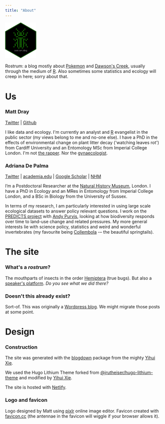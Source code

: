 ```yaml
---
title: "About"
---
```


<img src="https://raw.githubusercontent.com/matt-dray/stickers/master/output/rostrum_hex.png" alt="Hexagonal sticker with the Rostrum logo on it" width="20%">

Rostrum: a blog mostly about [Pokemon](https://en.wikipedia.org/wiki/Pok%C3%A9mon) and [Dawson's Creek](https://en.wikipedia.org/wiki/Dawson%27s_Creek), usually through the medium of [R](https://www.r-project.org/about.html). Also sometimes some statistics and ecology will creep in here; sorry about that.

# Us

### Matt Dray

[Twitter](https://twitter.com/mattdray) | [Github](https://github.com/matt-dray)

I like data and ecology. I'm currently an analyst and [R](https://www.r-project.org/) evangelist in the public sector (my views belong to me and no-one else). I have a PhD in the effects of environmental change on plant litter decay ('watching leaves rot') from Cardiff University and an Entomology MSc from Imperial College London. I'm not [the rapper](https://www.drdre.com/). Nor the [gynaecologist](http://www.bbc.co.uk/news/entertainment-arts-44043205).

### Adriana De Palma

[Twitter](https://twitter.com/adpalma) | [academia.edu]((https://nhm.academia.edu/AdrianaDePalma)) | [Google Scholar](https://scholar.google.co.uk/citations?user=DhrCDz8AAAAJ&hl=en&oi=ao) | [NHM](http://www.nhm.ac.uk/our-science/departments-and-staff/staff-directory/adriana-de%20palma.html)

I’m a Postdoctoral Researcher at the [Natural History Museum](http://www.nhm.ac.uk/), London. I have a PhD in Ecology and an MRes in Entomology from Imperial College London, and a BSc in Biology from the University of Sussex.

In terms of my research, I am particularly interested in using large scale ecological datasets to answer policy relevant questions. I work on the [PREDICTS project](http://www.predicts.org.uk/) with [Andy Purvis](http://www.nhm.ac.uk/our-science/departments-and-staff/staff-directory/andy-purvis.html), looking at how biodiversity responds over time to land-use change and related pressures. My more general interests lie with science policy, statistics and weird and wonderful invertebrates (my favourite being [Collembola](https://en.wikipedia.org/wiki/Springtail) -– the beautiful springtails).

# The site

### What's a *rostrum*?

The mouthparts of insects in the order [Hemiptera](https://en.wikipedia.org/wiki/Hemiptera) (true bugs). But also a [speaker's platform](https://en.wikipedia.org/wiki/Rostra). *Do you see what we did there?*

### Doesn't this already exist?

Sort-of. This was originally a [Wordpress blog](https://therostrumblog.wordpress.com/). We might migrate those posts at some point.

# Design

### Construction

The site was generated with the [blogdown](https://bookdown.org/yihui/blogdown/) package from the mighty [Yihui Xie](https://yihui.name/en/).

We used the Hugo Lithium Theme forked from [@jrutheiser/hugo-lithium-theme](https://github.com/jrutheiser/hugo-lithium-theme) and modified by [Yihui Xie](https://github.com/yihui/hugo-lithium-theme).

The site is hosted with [Netlify](https://www.netlify.com/).

### Logo and favicon

Logo designed by Matt using [pixlr](https://pixlr.com) online image editor. Favicon created with [favicon.cc](https://www.favicon.cc/) (the antennae in the favicon will wiggle if your browser allows it). 